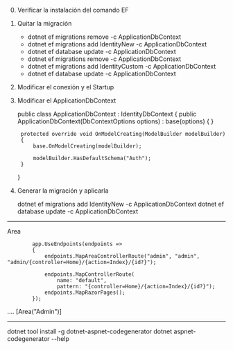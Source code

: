 0. Verificar la instalación del comando EF
	

1. Quitar la migración

	* dotnet ef migrations remove -c ApplicationDbContext			
	* dotnet ef migrations add IdentityNew -c ApplicationDbContext
	* dotnet ef database update -c ApplicationDbContext
	* dotnet ef migrations remove -c ApplicationDbContext
	* dotnet ef migrations add IdentityCustom -c ApplicationDbContext
	* dotnet ef database update -c ApplicationDbContext

2. Modificar el conexión y el Startup

3. Modificar el ApplicationDbContext

    public class ApplicationDbContext : IdentityDbContext
    {
        public ApplicationDbContext(DbContextOptions<ApplicationDbContext> options)
            : base(options)
        {
        }

        protected override void OnModelCreating(ModelBuilder modelBuilder)
        {
            base.OnModelCreating(modelBuilder);

            modelBuilder.HasDefaultSchema("Auth");
        }
    }

4. Generar la migración y aplicarla

	dotnet ef migrations add IdentityNew -c ApplicationDbContext
	dotnet ef database update -c ApplicationDbContext

---------------------------------------------------------------------------------------
Area

            app.UseEndpoints(endpoints =>
            {
                endpoints.MapAreaControllerRoute("admin", "admin", "admin/{controller=Home}/{action=Index}/{id?}");

                endpoints.MapControllerRoute(
                    name: "default",
                    pattern: "{controller=Home}/{action=Index}/{id?}");
                endpoints.MapRazorPages();
            });


....
    [Area("Admin")]

---------------------------------------------------------------------------------------
dotnet tool install -g dotnet-aspnet-codegenerator
			dotnet aspnet-codegenerator --help